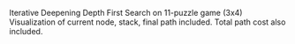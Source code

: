 Iterative Deepening Depth First Search on 11-puzzle game (3x4)
Visualization of current node, stack, final path included.
Total path cost also included.
